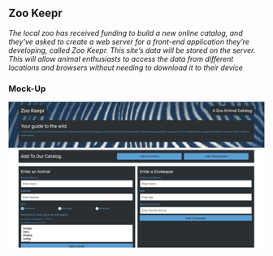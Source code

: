 ## Zoo Keepr

*The local zoo has received funding to build a new online catalog, and they've asked to create a web server for a front-end application they’re developing, called Zoo Keepr. This site’s data will be stored on the server. This will allow animal enthusiasts to access the data from different locations and browsers without needing to download it to their device*

### Mock-Up

![](images/zoo-keeper.png)